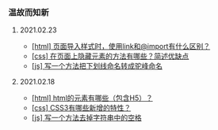 ### 温故而知新

1. 2021.02.23
    - [[html] 页面导入样式时，使用link和@import有什么区别？](https://github.com/spemoon/fe-basic/issues/4)
    - [[css] 在页面上隐藏元素的方法有哪些？简述优缺点](https://github.com/spemoon/fe-basic/issues/5)
    - [[js] 写一个方法把下划线命名转成驼峰命名](https://github.com/spemoon/fe-basic/issues/6)

1. 2021.02.18
    - [[html] html的元素有哪些（包含H5）？](https://github.com/spemoon/fe-basic/issues/1)
    - [[css] CSS3有哪些新增的特性？](https://github.com/spemoon/fe-basic/issues/2)
    - [[js] 写一个方法去掉字符串中的空格](https://github.com/spemoon/fe-basic/issues/3)

